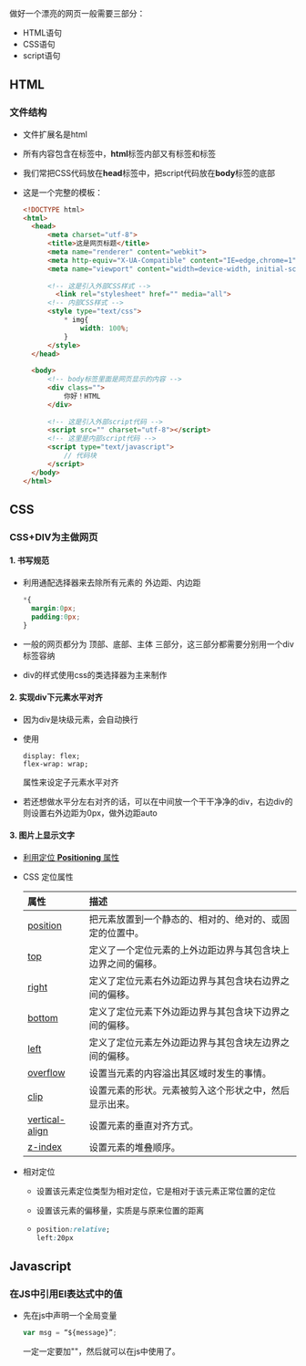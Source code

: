 做好一个漂亮的网页一般需要三部分：

- HTML语句
- CSS语句
- script语句

## HTML

### 文件结构

- 文件扩展名是html
- 所有内容包含在<html></html>标签中，**html**标签内部又有<head></head>标签和<body></body>标签
- 我们常把CSS代码放在**head**标签中，把script代码放在**body**标签的底部

- 这是一个完整的模板：

  ```html
  <!DOCTYPE html>
  <html>
  	<head>
  		<meta charset="utf-8">
  		<title>这是网页标题</title>
  		<meta name="renderer" content="webkit">
  		<meta http-equiv="X-UA-Compatible" content="IE=edge,chrome=1">
  		<meta name="viewport" content="width=device-width, initial-scale=1, maximum-scale=1">
  		
  		<!-- 这是引入外部CSS样式 -->
          <link rel="stylesheet" href="" media="all">
  		<!-- 内部CSS样式 -->
  		<style type="text/css">
  			* img{
  				width: 100%;
  			}
  		</style>		
  	</head>
  	
  	<body>
  		<!-- body标签里面是网页显示的内容 -->
  		<div class="">
  			你好！HTML
  		</div>
  		
  		<!-- 这是引入外部script代码 -->
  		<script src="" charset="utf-8"></script>
  		<!-- 这里是内部script代码 -->
  		<script type="text/javascript">
  			// 代码块
  		</script>
  	</body>
  </html>
  ```

## CSS

### CSS+DIV为主做网页

#### 1. 书写规范

- 利用通配选择器来去除所有元素的 外边距、内边距

  ```css
  *{
  	margin:0px;
  	padding:0px;
  }
  ```

- 一般的网页都分为 顶部、底部、主体 三部分，这三部分都需要分别用一个div标签容纳

- div的样式使用css的类选择器为主来制作

#### 2. 实现div下元素水平对齐

- 因为div是块级元素，会自动换行

- 使用

  ```
  display: flex;
  flex-wrap: wrap;
  ```

  属性来设定子元素水平对齐

- 若还想做水平分左右对齐的话，可以在中间放一个干干净净的div，右边div的则设置右外边距为0px，做外边距auto

#### 3. 图片上显示文字

- [利用定位 **Positioning** 属性](https://www.w3school.com.cn/css/css_positioning.asp)

- CSS 定位属性

  | 属性                                                         | 描述                                                         |
  | :----------------------------------------------------------- | :----------------------------------------------------------- |
  | [position](https://www.w3school.com.cn/cssref/pr_class_position.asp) | 把元素放置到一个静态的、相对的、绝对的、或固定的位置中。     |
  | [top](https://www.w3school.com.cn/cssref/pr_pos_top.asp)     | 定义了一个定位元素的上外边距边界与其包含块上边界之间的偏移。 |
  | [right](https://www.w3school.com.cn/cssref/pr_pos_right.asp) | 定义了定位元素右外边距边界与其包含块右边界之间的偏移。       |
  | [bottom](https://www.w3school.com.cn/cssref/pr_pos_bottom.asp) | 定义了定位元素下外边距边界与其包含块下边界之间的偏移。       |
  | [left](https://www.w3school.com.cn/cssref/pr_pos_left.asp)   | 定义了定位元素左外边距边界与其包含块左边界之间的偏移。       |
  | [overflow](https://www.w3school.com.cn/cssref/pr_pos_overflow.asp) | 设置当元素的内容溢出其区域时发生的事情。                     |
  | [clip](https://www.w3school.com.cn/cssref/pr_pos_clip.asp)   | 设置元素的形状。元素被剪入这个形状之中，然后显示出来。       |
  | [vertical-align](https://www.w3school.com.cn/cssref/pr_pos_vertical-align.asp) | 设置元素的垂直对齐方式。                                     |
  | [z-index](https://www.w3school.com.cn/cssref/pr_pos_z-index.asp) | 设置元素的堆叠顺序。                                         |

- 相对定位

  - 设置该元素定位类型为相对定位，它是相对于该元素正常位置的定位

  - 设置该元素的偏移量，实质是与原来位置的距离

  - ```css
    position:relative;
    left:20px
    ```

    

## Javascript

### 在JS中引用El表达式中的值

- 先在js中声明一个全局变量

  ```js
  var msg = “${message}”;
  ```

  一定一定要加""，然后就可以在js中使用了。

